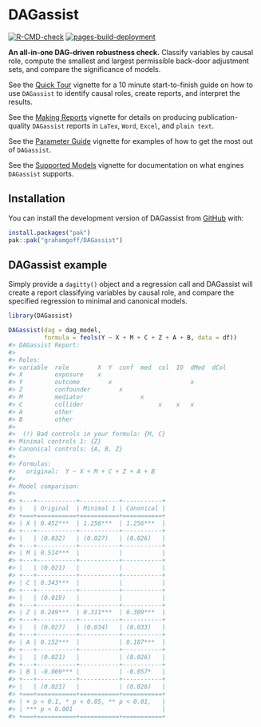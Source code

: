 
<!-- README.md is generated from README.Rmd. Please edit that file -->

# DAGassist

<!-- badges: start -->

[![R-CMD-check](https://github.com/grahamgoff/DAGassist/actions/workflows/R-CMD-check.yaml/badge.svg)](https://github.com/grahamgoff/DAGassist/actions/workflows/R-CMD-check.yaml)
[![pages-build-deployment](https://github.com/grahamgoff/DAGassist/actions/workflows/pages/pages-build-deployment/badge.svg)](https://github.com/grahamgoff/DAGassist/actions/workflows/pages/pages-build-deployment)
<!-- badges: end -->

**An all-in-one DAG-driven robustness check.** Classify variables by
causal role, compute the smallest and largest permissible back-door
adjustment sets, and compare the significance of models.

See the [Quick
Tour](https://grahamgoff.github.io/DAGassist/articles/quick-tour.html)
vignette for a 10 minute start-to-finish guide on how to use `DAGassist`
to identify causal roles, create reports, and interpret the results.

See the [Making
Reports](https://grahamgoff.github.io/DAGassist/articles/making-reports.html)
vignette for details on producing publication-quality `DAGassist`
reports in `LaTex`, `Word`, `Excel`, and `plain text`.

See the [Parameter
Guide](https://grahamgoff.github.io/DAGassist/articles/get-started.html)
vignette for examples of how to get the most out of `DAGassist`.

See the [Supported
Models](https://grahamgoff.github.io/DAGassist/articles/compatability.html)
vignette for documentation on what engines `DAGassist` supports.

## Installation

You can install the development version of DAGassist from
[GitHub](https://github.com/grahamgoff/DAGassist) with:

``` r
install.packages("pak")
pak::pak("grahamgoff/DAGassist")
```

## DAGassist example

Simply provide a `dagitty()` object and a regression call and DAGassist
will create a report classifying variables by causal role, and compare
the specified regression to minimal and canonical models.

``` r
library(DAGassist) 

DAGassist(dag = dag_model, 
          formula = feols(Y ~ X + M + C + Z + A + B, data = df))
#> DAGassist Report: 
#> 
#> Roles:
#> variable  role        X  Y  conf  med  col  IO  dMed  dCol
#> X         exposure    x                                   
#> Y         outcome        x                      x         
#> Z         confounder        x                             
#> M         mediator                x                       
#> C         collider                     x    x   x         
#> A         other                                           
#> B         other                                           
#> 
#>  (!) Bad controls in your formula: {M, C}
#> Minimal controls 1: {Z}
#> Canonical controls: {A, B, Z}
#> 
#> Formulas:
#>   original:  Y ~ X + M + C + Z + A + B
#> 
#> Model comparison:
#> 
#> +---+-----------+-----------+-----------+
#> |   | Original  | Minimal 1 | Canonical |
#> +===+===========+===========+===========+
#> | X | 0.452***  | 1.256***  | 1.256***  |
#> +---+-----------+-----------+-----------+
#> |   | (0.032)   | (0.027)   | (0.026)   |
#> +---+-----------+-----------+-----------+
#> | M | 0.514***  |           |           |
#> +---+-----------+-----------+-----------+
#> |   | (0.021)   |           |           |
#> +---+-----------+-----------+-----------+
#> | C | 0.343***  |           |           |
#> +---+-----------+-----------+-----------+
#> |   | (0.019)   |           |           |
#> +---+-----------+-----------+-----------+
#> | Z | 0.249***  | 0.311***  | 0.309***  |
#> +---+-----------+-----------+-----------+
#> |   | (0.027)   | (0.034)   | (0.033)   |
#> +---+-----------+-----------+-----------+
#> | A | 0.152***  |           | 0.187***  |
#> +---+-----------+-----------+-----------+
#> |   | (0.021)   |           | (0.026)   |
#> +---+-----------+-----------+-----------+
#> | B | -0.069*** |           | -0.057*   |
#> +---+-----------+-----------+-----------+
#> |   | (0.021)   |           | (0.026)   |
#> +===+===========+===========+===========+
#> | + p < 0.1, * p < 0.05, ** p < 0.01,   |
#> | *** p < 0.001                         |
#> +===+===========+===========+===========+
```
